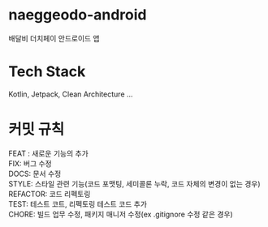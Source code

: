 # naeggeodo-android
배달비 더치페이 안드로이드 앱


# Tech Stack
Kotlin, Jetpack, Clean Architecture ... 



# 커밋 규칙
FEAT : 새로운 기능의 추가\
FIX: 버그 수정\
DOCS: 문서 수정\
STYLE: 스타일 관련 기능(코드 포맷팅, 세미콜론 누락, 코드 자체의 변경이 없는 경우)\
REFACTOR: 코드 리펙토링\
TEST: 테스트 코트, 리펙토링 테스트 코드 추가\
CHORE: 빌드 업무 수정, 패키지 매니저 수정(ex .gitignore 수정 같은 경우)
